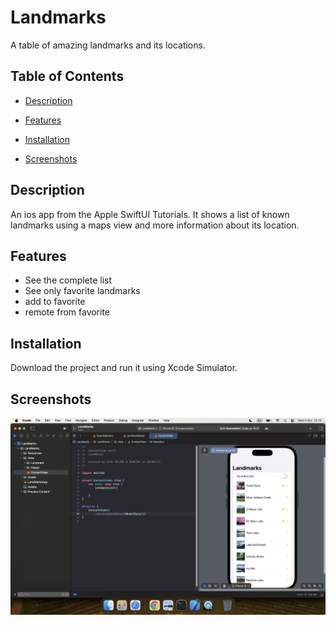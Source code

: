 # Landmarks

A table of amazing landmarks and its locations.

  

## Table of Contents

  

- [Description](#description)

- [Features](#features)

- [Installation](#installation)

- [Screenshots](#screenshots)


  

## Description

  

An ios app from the Apple SwiftUI Tutorials. It shows a list of known landmarks using a maps view and more information about its location.

  

## Features

  

*  See the complete list
* See only favorite landmarks
* add to favorite
* remote from favorite 

  

## Installation

  

Download the project and run it using Xcode Simulator.

 

  

## Screenshots

  
![Screenshot 1](https://github.com/lfbp/Landmarks/blob/main/Screenshot%202023-10-04%20at%2012.14.02.png?raw=true)
